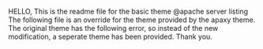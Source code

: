 HELLO, This is the readme file for the basic theme @apache server listing
The following file is an override for the theme provided by the apaxy theme. 
The original theme  has the following error, so instead of the new modification, 
a seperate theme has been provided. 
Thank you. 
